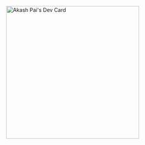 <a href="https://app.daily.dev/akashpai"><img src="https://api.daily.dev/devcards/v2/oblTQ5F1CzPvV99HOBxf2.png?r=vg5&type=default" width="356" alt="Akash Pai's Dev Card"/></a>

<!---
akashpai77/akashpai77 is a ✨ special ✨ repository because its `README.md` (this file) appears on your GitHub profile.
You can click the Preview link to take a look at your changes.
--->
